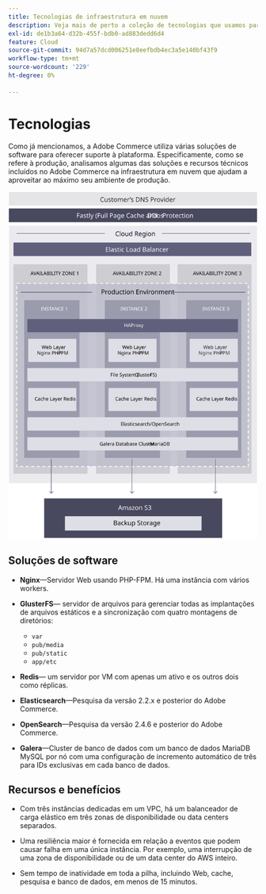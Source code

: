 ```yaml
---
title: Tecnologias de infraestrutura em nuvem
description: Veja mais de perto a coleção de tecnologias que usamos para o Adobe Commerce na infraestrutura em nuvem.
exl-id: de1b3a64-d32b-455f-bdb0-ad883dedd6d4
feature: Cloud
source-git-commit: 94d7a57dcd006251e8eefbdb4ec3a5e140bf43f9
workflow-type: tm+mt
source-wordcount: '229'
ht-degree: 0%

---
```


# Tecnologias

Como já mencionamos, a Adobe Commerce utiliza várias soluções de software para oferecer suporte à plataforma. Especificamente, como se refere à produção, analisamos algumas das soluções e recursos técnicos incluídos no Adobe Commerce na infraestrutura em nuvem que ajudam a aproveitar ao máximo seu ambiente de produção.

![Diagrama que mostra a Adobe Commerce sobre a tecnologia de infraestrutura em nuvem](../../../assets/playbooks/infrastructure-technology.svg)

## Soluções de software

- **Nginx**—Servidor Web usando PHP-FPM. Há uma instância com vários workers.

- **GlusterFS**— servidor de arquivos para gerenciar todas as implantações de arquivos estáticos e a sincronização com quatro montagens de diretórios:
   - `var`
   - `pub/media`
   - `pub/static`
   - `app/etc`

- **Redis**— um servidor por VM com apenas um ativo e os outros dois como réplicas.

- **Elasticsearch**—Pesquisa da versão 2.2.x e posterior do Adobe Commerce.

- **OpenSearch**—Pesquisa da versão 2.4.6 e posterior do Adobe Commerce.

- **Galera**—Cluster de banco de dados com um banco de dados MariaDB MySQL por nó com uma configuração de incremento automático de três para IDs exclusivas em cada banco de dados.

## Recursos e benefícios

- Com três instâncias dedicadas em um VPC, há um balanceador de carga elástico em três zonas de disponibilidade ou data centers separados.

- Uma resiliência maior é fornecida em relação a eventos que podem causar falha em uma única instância. Por exemplo, uma interrupção de uma zona de disponibilidade ou de um data center do AWS inteiro.

- Sem tempo de inatividade em toda a pilha, incluindo Web, cache, pesquisa e banco de dados, em menos de 15 minutos.
